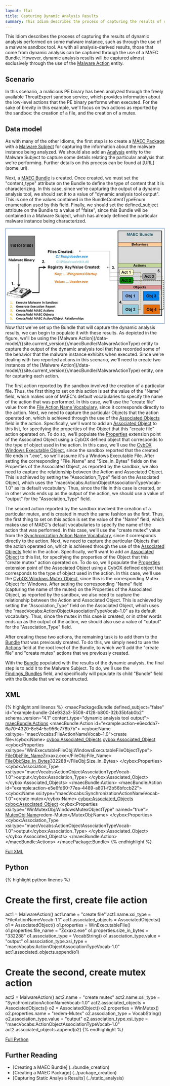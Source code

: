 ```yaml
---
layout: flat
title: Capturing Dynamic Analysis Results
summary: This Idiom describes the process of capturing the results of dynamic analysis performed on some malware instance, such as through the use of a malware sandbox tool.
---
```


This Idiom describes the process of capturing the results of dynamic analysis performed on some malware instance, such as through the use of a malware sandbox tool. As with all analysis-derived results, those that come from dynamic analysis can be captured through the use of a MAEC Bundle. However, dynamic analysis results will be captured almost exclusively through the use of the [Malware Action](/data-model/{{site.current_version}}/maecBundle/MalwareActionType) entity.

## Scenario

In this scenario, a malicious PE binary has been analyzed through the freely available ThreatExpert sandbox service, which provides information about the low-level actions that the PE binary performs when executed. For the sake of brevity in this example, we'll focus on two actions as reported by the sandbox: the creation of a file, and the creation of a mutex.

## Data model
As with many of the other Idioms, the first step is to create a [MAEC Package](/data-model/{{site.current_version}}/maecPackage/PackageType) with a [Malware Subject](/data-model/{{site.current_version}}/maecPackage/MalwareSubjectType) for capturing the information about the malware instance being analyzed. We should also add an [Analysis](/data-model/{{site.current_version}}/maecPackage/AnalysisType) entity to the Malware Subject to capture some details relating the particular analysis that we're performing. Further details on this process can be found at [URL] (some_url).

Next, a [MAEC Bundle](/data-model/{{site.current_version}}/maecBundle/BundleType) is created. Once created, we must set the "content_type" attribute on the Bundle to define the type of content that it is characterizing.  In this case, since we're capturing the output of a dynamic analysis tool, we should set it to a value of "dynamic analysis tool output". This is one of the values contained in the BundleContentTypeEnum enumeration used by this field. Finally, we should set the defined_subject attribute on the Bundle to a value of "false", since this Bundle will be contained in a Malware Subject, which has already defined the particular malware instance being characterized.

<img src="dynamic_analysis.png" alt="Capturing Dynamic Analysis Results in a Bundle" class="aside-text"/>
Now that we've set up the Bundle that will capture the dynamic analysis results, we can begin to populate it with these results. As depicted in the figure, we'll be using the [Malware Action](/data-model/{{site.current_version}}/maecBundle/MalwareActionType) entity to capture the output of the dynamic analysis tool that has recorded some of the behavior that the malware instance exhibits when executed. Since we're dealing with two reported actions in this scenario, we'll need to create two instances of the [Malware Action](/data-model/{{site.current_version}}/maecBundle/MalwareActionType) entity, one for capturing each action. 

The first action reported by the sandbox involved the creation of a particular file. Thus, the first thing to set on this action is set the value of the "Name" field, which makes use of MAEC's default vocabularies to specify the name of the action that was performed. In this case, we'll use the "create file" value from the [File Action Name Vocabulary](/data-model/{{site.current_version}}/maecVocabs/FileActionNameVocab-1.1), since it corresponds directly to the action. Next, we need to capture the particular Objects that the action operated on, which is achieved through the use of the [Associated Objects](/data-model/{{site.current_version}}/cybox/AssociatedObjectsType) field in the action. Specifically, we'll want to add an [Associated Object](/data-model/{{site.current_version}}/cybox/AssociatedObjectType) to this list, for specifying the properties of the Object that this "create file" action operated on. To do so, we'll populate the [Properties](/data-model/{{site.current_version}}/cyboxCommon/ObjectPropertiesType) extension point of the Associated Object using a CybOX defined object that corresponds to the type of object used in the action. In this case, we'll use the [CybOX Windows Executable Object](/data-model/{{site.current_version}}/WinExecutableFileObj/WindowsExecutableFileObjectType), since the sandbox reported that the created file ends in ".exe", so we'll assume it's a Windows Executable File.  After setting the corresponding "File_Name" and "Size_In_Bytes" fields on the Properties of the Associated Object, as reported by the sandbox, we also need to capture the relationship between the Action and Associated Object. This is achieved by setting the "Association_Type" field on the Associated Object, which uses the "maecVocabs:ActionObjectAssociationTypeVocab-1.0" as its default vocabulary. Thus, since the file in this case is created, or in other words ends up as the output of the action, we should use a value of "output" for the "Association_Type" field.

The second action reported by the sandbox involved the creation of a particular mutex, and is created in much the same fashion as the first. Thus, the first thing to set on this action is set the value of the "Name" field, which makes use of MAEC's default vocabularies to specify the name of the action that was performed. In this case, we'll use the "create mutex" value from the [Synchronization Action Name Vocabulary](/data-model/{{site.current_version}}/maecVocabs/SynchronizationActionNameVocab-1-1.1), since it corresponds directly to the action. Next, we need to capture the particular Objects that the action operated on, which is achieved through the use of the [Associated Objects](/data-model/{{site.current_version}}/cybox/AssociatedObjectsType) field in the action. Specifically, we'll want to add an [Associated Object](/data-model/{{site.current_version}}/cybox/AssociatedObjectType) to this list, for specifying the properties of the Object that this "create mutex" action operated on. To do so, we'll populate the [Properties](/data-model/{{site.current_version}}/cyboxCommon/ObjectPropertiesType) extension point of the Associated Object using a CybOX defined object that corresponds to the type of object used in the action. In this case, we'll use the [CybOX Windows Mutex Object](/data-model/{{site.current_version}}/WinMutexObj/WindowsMutexObjectType), since this is the corresponding Mutex Object for Windows.  After setting the corresponding "Name" field (capturing the name of the mutex) on the Properties of the Associated Object, as reported by the sandbox, we also need to capture the relationship between the Action and Associated Object. This is achieved by setting the "Association_Type" field on the Associated Object, which uses the "maecVocabs:ActionObjectAssociationTypeVocab-1.0" as its default vocabulary. Thus, since the mutex in this case is created, or in other words ends up as the output of the action, we should also use a value of "output" for the "Association_Type" field.   

After creating these two actions, the remaining task is to add them to the [Bundle](/data-model/{{site.current_version}}/maecBundle/BundleType) that was previously created. To do this, we simply need to use the [Actions](/data-model/{{site.current_version}}/maecBundle/ActionListType) field at the root level of the Bundle, to which we'll add the "create file" and "create mutex" actions that we previously created.

With the [Bundle](/data-model/{{site.current_version}}/maecBundle/BundleType) populated with the results of the dynamic analysis, the final step is to add it to the Malware Subject. To do, we'll use the [Findings_Bundles](/data-model/{{site.current_version}}/maecPackage/FindingsBundleListType) field, and specifically will populate its child "Bundle" field with the Bundle that we've constructed.

## XML

{% highlight xml linenos %}
<maecPackage:Bundle defined_subject="false" id="example:bundle-24e932a3-5508-4128-b800-32b35bfab0b2" schema_version="4.1" content_type="dynamic analysis tool output">
	<maecBundle:Actions>
		<maecBundle:Action id="example:action-e6ecdda7-6a70-4320-8e54-5c956c778b7b">
			<cybox:Name xsi:type="maecVocabs:FileActionNameVocab-1.0">create file</cybox:Name>
			<cybox:Associated_Objects>
				<cybox:Associated_Object>
					<cybox:Properties xsi:type="WinExecutableFileObj:WindowsExecutableFileObjectType">
						<FileObj:File_Name>Zcxaxz.exe</FileObj:File_Name>
						<FileObj:Size_In_Bytes>332288</FileObj:Size_In_Bytes>
					</cybox:Properties>
					<cybox:Association_Type xsi:type="maecVocabs:ActionObjectAssociationTypeVocab-1.0">output</cybox:Association_Type>
				</cybox:Associated_Object>
			</cybox:Associated_Objects>
		</maecBundle:Action>
		<maecBundle:Action id="example:action-e5e6fd60-77ea-4489-a801-f2b56bfccb22">
			<cybox:Name xsi:type="maecVocabs:SynchronizationActionNameVocab-1.0">create mutex</cybox:Name>
			<cybox:Associated_Objects>
				<cybox:Associated_Object>
					<cybox:Properties xsi:type="WinMutexObj:WindowsMutexObjectType" named="true">
						<MutexObj:Name>redem-Mutex</MutexObj:Name>
					</cybox:Properties>
					<cybox:Association_Type xsi:type="maecVocabs:ActionObjectAssociationTypeVocab-1.0">output</cybox:Association_Type>
				</cybox:Associated_Object>
			</cybox:Associated_Objects>
		</maecBundle:Action> 
	</maecBundle:Actions>
</maecPackage:Bundle>
{% endhighlight %}

[Full XML](maec_dynamic_analysis.xml)
## Python

{% highlight python linenos %}
# Create the first, create file action
act1 = MalwareAction()
act1.name = "create file"
act1.name.xsi_type = "FileActionNameVocab-1.1"
act1.associated_objects = AssociatedObjects()
o1 = AssociatedObject()
o1.properties = WinExecutableFile()
o1.properties.file_name = "Zcxaxz.exe"
o1.properties.size_in_bytes = "332288"
o1.association_type = VocabString()
o1.association_type.value = "output"
o1.association_type.xsi_type = "maecVocabs:ActionObjectAssociationTypeVocab-1.0"
act1.associated_objects.append(o1)

# Create the second, create mutex action
act2 = MalwareAction()
act2.name = "create mutex"
act2.name.xsi_type = "SynchronizationActionNameVocab-1.0"
act2.associated_objects = AssociatedObjects()
o2 = AssociatedObject()
o2.properties = WinMutex()
o2.properties.name = "redem-Mutex"
o2.association_type = VocabString()
o2.association_type.value = "output"
o2.association_type.xsi_type = "maecVocabs:ActionObjectAssociationTypeVocab-1.0"
act2.associated_objects.append(o2)
{% endhighlight %}

[Full Python](maec_dynamic_analysis.py)

## Further Reading
* [Creating a MAEC Bundle] (../bundle_creation)
* [Creating a MAEC Package] (../package_creation)
* [Capturing Static Analysis Results] (../static_analysis)